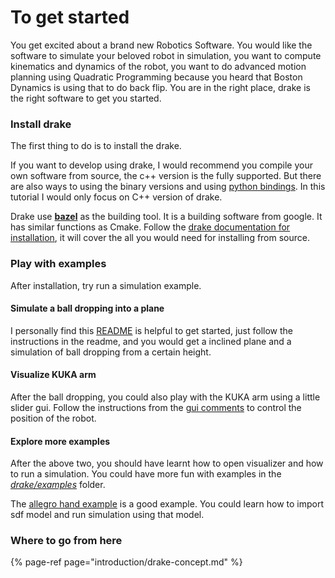 # To get started

You get excited about a brand new Robotics Software. You would like the software to simulate your beloved robot in simulation, you want to compute kinematics and dynamics of the robot, you want to do advanced motion planning using Quadratic Programming because you heard that Boston Dynamics is using that to do back flip. You are in the right place, drake is the right software to get you started.

### Install drake

The first thing to do is to install the drake. 

If you want to develop using drake, I would recommend you compile your own software from source, the c++ version is the fully supported. But there are also ways to using the binary versions and using [python bindings](https://drake.mit.edu/python_bindings.html#using-python-bindings). In this tutorial I would only focus on C++ version of drake.

Drake use [**bazel**](https://bazel.build/) as the building tool. It is a building software from google. It has similar functions as Cmake. Follow the [drake documentation for installation](https://drake.mit.edu/installation.html), it will cover the all you would need for installing from source.

### Play with examples

After installation, try run a simulation example.

#### Simulate a ball dropping into a plane

I personally find this [README](https://github.com/RobotLocomotion/drake/tree/master/examples/multibody/inclined_plane_with_body) is helpful to get started, just follow the instructions in the readme, and you would get a inclined plane and a simulation of ball dropping from a certain height.

#### Visualize KUKA arm

After the ball dropping, you could also play with the KUKA arm using a little slider gui. Follow the instructions from the [gui comments](https://github.com/RobotLocomotion/drake/blob/f9e34080cf77ddf49370eaa866212e50f245e6d4/manipulation/util/geometry_inspector.py#L9) to control the position of the robot.

#### Explore more examples

After the above two, you should have learnt how to open visualizer and how to run a simulation. You could have more fun with examples in the [_drake/examples_](https://github.com/RobotLocomotion/drake/tree/master/examples) folder.

The [allegro hand example](https://github.com/RobotLocomotion/drake/blob/master/examples/allegro_hand/run_allegro_constant_load_demo.cc) is a good example. You could learn how to import sdf model and run simulation using that model.

### Where to go from here

{% page-ref page="introduction/drake-concept.md" %}

